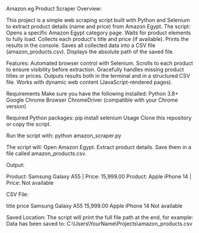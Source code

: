 Amazon.eg Product Scraper
Overview:

This project is a simple web scraping script built with Python and Selenium to extract product details (name and price) from Amazon Egypt.
The script:
Opens a specific Amazon Egypt category page.
Waits for product elements to fully load.
Collects each product's title and price (if available).
Prints the results in the console.
Saves all collected data into a CSV file (amazon_products.csv).
Displays the absolute path of the saved file.

Features:
Automated browser control with Selenium.
Scrolls to each product to ensure visibility before extraction.
Gracefully handles missing product titles or prices.
Outputs results both in the terminal and in a structured CSV file.
Works with dynamic web content (JavaScript-rendered pages).

Requirements
Make sure you have the following installed:
Python 3.8+
Google Chrome Browser
ChromeDriver (compatible with your Chrome version)

Required Python packages:
pip install selenium
Usage
Clone this repository or copy the script.

Run the script with:
python amazon_scraper.py


The script will:
Open Amazon Egypt.
Extract product details.
Save them in a file called amazon_products.csv.

Output:

Product: Samsung Galaxy A55 | Price: 15,999.00
Product: Apple iPhone 14 | Price: Not available


CSV File:

title	price
Samsung Galaxy A55	15,999.00
Apple iPhone 14	Not available

Saved Location:
The script will print the full file path at the end, for example:
Data has been saved to: C:\Users\YourName\Projects\amazon_products.csv
